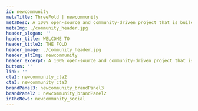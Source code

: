 ```yaml
---
id: newcommunity
metaTitle: ThreeFold | newcommunity
metaDesc: A 100% open-source and community-driven project that is building the critical infrastructure for a decentralized world. Anyone can contribute to ThreeFold. And there are many ways to get involved.
metaImg: ./community_header.jpg
header_slogan: ''
header_title: WELCOME TO 
header_title2: THE FOLD
header_image: ./community_header.jpg
header_altImg: newcommunity
header_excerpt: A 100% open-source and community-driven project that is building the critical infrastructure for a decentralized world. Anyone can contribute to ThreeFold. And there are many ways to get involved.
button: ''
link: ''
cta2: newcommunity_cta2
cta3: newcommunity_cta3
brandPanel3: newcommunity_brandPanel3
brandPanel2 : newcommunity_brandPanel2
inTheNews: newcommunity_social
---
```



